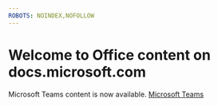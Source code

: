 ```yaml
---
ROBOTS: NOINDEX,NOFOLLOW
---
```


# Welcome to Office content on docs.microsoft.com


Microsoft Teams content is now available.
[Microsoft Teams](https://docs.microsoft.com/MicrosoftTeams)